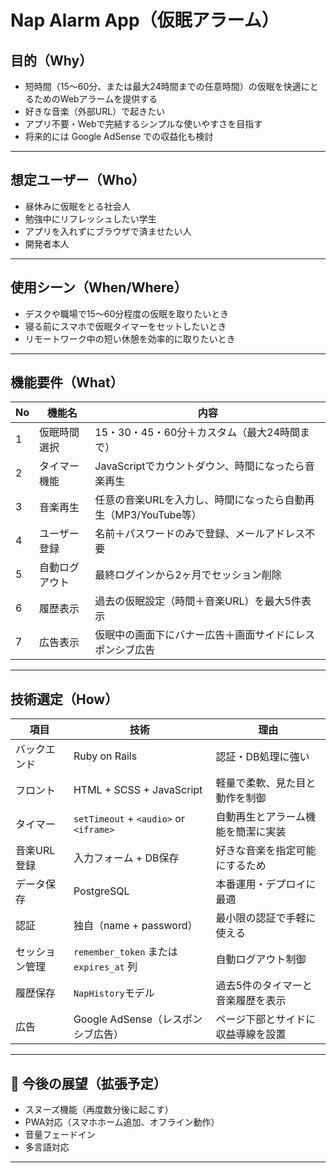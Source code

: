 # Nap Alarm App（仮眠アラーム）

## 目的（Why）

- 短時間（15〜60分、または最大24時間までの任意時間）の仮眠を快適にとるためのWebアラームを提供する  
- 好きな音楽（外部URL）で起きたい  
- アプリ不要・Webで完結するシンプルな使いやすさを目指す  
- 将来的には Google AdSense での収益化も検討  

---

## 想定ユーザー（Who）

- 昼休みに仮眠をとる社会人  
- 勉強中にリフレッシュしたい学生  
- アプリを入れずにブラウザで済ませたい人  
- 開発者本人  

---

## 使用シーン（When/Where）

- デスクや職場で15〜60分程度の仮眠を取りたいとき  
- 寝る前にスマホで仮眠タイマーをセットしたいとき  
- リモートワーク中の短い休憩を効率的に取りたいとき  

---

## 機能要件（What）

| No | 機能名 | 内容 |
|----|--------|------|
| 1 | 仮眠時間選択 | 15・30・45・60分＋カスタム（最大24時間まで） |
| 2 | タイマー機能 | JavaScriptでカウントダウン、時間になったら音楽再生 |
| 3 | 音楽再生 | 任意の音楽URLを入力し、時間になったら自動再生（MP3/YouTube等） |
| 4 | ユーザー登録 | 名前＋パスワードのみで登録、メールアドレス不要 |
| 5 | 自動ログアウト | 最終ログインから2ヶ月でセッション削除 |
| 6 | 履歴表示 | 過去の仮眠設定（時間＋音楽URL）を最大5件表示 |
| 7 | 広告表示 | 仮眠中の画面下にバナー広告＋画面サイドにレスポンシブ広告 |

---

## 技術選定（How）

| 項目 | 技術 | 理由 |
|------|------|------|
| バックエンド | Ruby on Rails | 認証・DB処理に強い　|
| フロント | HTML + SCSS + JavaScript | 軽量で柔軟、見た目と動作を制御 |
| タイマー | `setTimeout` + `<audio>` or `<iframe>` | 自動再生とアラーム機能を簡潔に実装 |
| 音楽URL登録 | 入力フォーム + DB保存 | 好きな音楽を指定可能にするため |
| データ保存 | PostgreSQL | 本番運用・デプロイに最適 |
| 認証 | 独自（name + password） | 最小限の認証で手軽に使える |
| セッション管理 | `remember_token` または `expires_at` 列 | 自動ログアウト制御 |
| 履歴保存 | `NapHistory`モデル | 過去5件のタイマーと音楽履歴を表示 |
| 広告 | Google AdSense（レスポンシブ広告） | ページ下部とサイドに収益導線を設置 |

---

## 🚀 今後の展望（拡張予定）

- スヌーズ機能（再度数分後に起こす）
- PWA対応（スマホホーム追加、オフライン動作）
- 音量フェードイン
- 多言語対応

---

